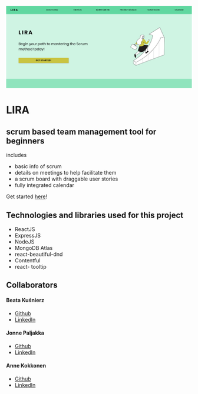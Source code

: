 
![LIRA](lira_landing.png)

# LIRA
## scrum based team management tool for beginners

includes 
- basic info of scrum
- details on meetings to help facilitate them
- a scrum board with draggable user stories
- fully integrated calendar

Get started [here](https://dashboard.heroku.com/apps/scrum-team-management-app)!

## Technologies and libraries used for this project
- ReactJS
- ExpressJS
- NodeJS
- MongoDB Atlas
- react-beautiful-dnd
- Contentful
- react- tooltip

## Collaborators

#### Beata Kuśnierz
- [Github](https://github.com/bea94k)
- [LinkedIn](https://www.linkedin.com/in/beatakusnierz94)
#### Jonne Paljakka
- [Github](https://github.com/jpaljakka)
- [LinkedIn](https://www.linkedin.com/in/jonne-p-b48632112)
#### Anne Kokkonen
- [Github](https://github.com/nefarious-onion)
- [LinkedIn](https://www.linkedin.com/in/anne-kokkonen-b913a11a0/)